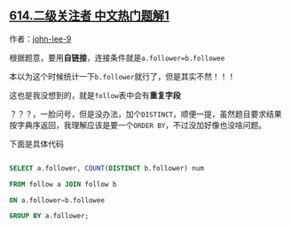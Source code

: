 ## [614.二级关注者 中文热门题解1](https://leetcode.cn/problems/second-degree-follower/solutions/100000/shou-dong-gou-tou-mei-xiang-dao-ba-huan-yao-qu-zho)

作者：[john-lee-9](https://leetcode.cn/u/john-lee-9)

根据题意，要用**自链接**，连接条件就是`a.follower=b.followee`
本以为这个时候统计一下`b.follower`就行了，但是其实不然！！！
这也是我没想到的，就是`follow`表中会有**重复字段**
？？？，一脸问号，但是没办法，加个`DISTINCT`，顺便一提，虽然题目要求结果按字典序返回，我理解应该是要一个`ORDER BY`，不过没加好像也没啥问题。

下面是具体代码
```sql
SELECT a.follower, COUNT(DISTINCT b.follower) num
FROM follow a JOIN follow b
ON a.follower=b.followee
GROUP BY a.follower;
```
